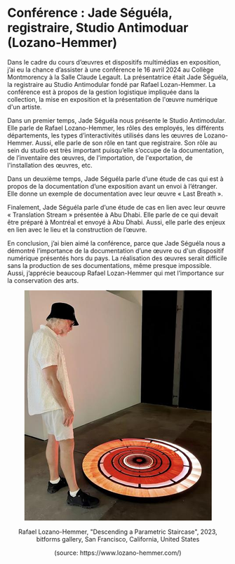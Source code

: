 # Conférence : Jade Séguéla, registraire, Studio Antimoduar (Lozano-Hemmer)
Dans le cadre du cours d’œuvres et dispositifs multimédias en exposition, j’ai eu la chance d’assister à une conférence le 16 avril 2024 au Collège Montmorency à la Salle Claude Legault. La présentatrice était Jade Séguéla, la registraire au Studio Antimodular fondé par Rafael Lozan-Hemmer. La conférence est à propos de la gestion logistique impliquée dans la collection, la mise en exposition et la présentation de l'œuvre numérique d'un artiste.


Dans un premier temps, Jade Séguéla nous présente le Studio Antimodular. Elle parle de Rafael Lozano-Hemmer, les rôles des employés, les différents départements, les types d’interactivités utilisés dans les œuvres de Lozano-Hemmer. Aussi, elle parle de son rôle en tant que registraire. Son rôle au sein du studio est très important puisqu’elle s’occupe de la documentation, de l’inventaire des œuvres, de l'importation, de l'exportation, de l'installation des œuvres, etc.

Dans un deuxième temps, Jade Séguéla parle d’une étude de cas qui est à propos de la documentation d’une exposition avant un envoi à l’étranger. Elle donne un exemple de documentation avec leur œuvre « Last Breath ».
 
Finalement, Jade Séguéla parle d’une étude de cas en lien avec leur œuvre « Translation Stream » présentée à Abu Dhabi. Elle parle de ce qui devait être préparé à Montréal et envoyé à Abu Dhabi. Aussi, elle parle des enjeux en lien avec le lieu et la construction de l’œuvre.


En conclusion, j’ai bien aimé la conférence, parce que Jade Séguéla nous a démontré l’importance de la documentation d’une œuvre ou d'un dispositif numérique présentés hors du pays. La réalisation des œuvres serait difficile sans la production de ses documentations, même presque impossible. Aussi, j’apprécie beaucoup Rafael Lozan-Hemmer qui met l’importance sur la conservation des arts.
<p align="center">
<img src= "media/oeuvre_descending_a_parametric_staircase_san_francisco_2023.jpg"/>
</p>
<p align="center">
 Rafael Lozano-Hemmer, "Descending a Parametric Staircase", 2023, bitforms gallery, San Francisco, California, United States
</p>
<p align="center">
 (source: https://www.lozano-hemmer.com/)
</p>
